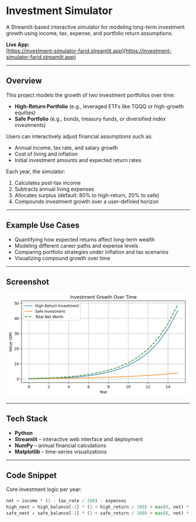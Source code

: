 # Investment Simulator

A Streamlit-based interactive simulator for modeling long-term investment growth using income, tax, expense, and portfolio return assumptions.

**Live App:**  
[https://investment-simulator-farid.streamlit.app](https://investment-simulator-farid.streamlit.app)

---

## Overview

This project models the growth of two investment portfolios over time:

- **High-Return Portfolio** (e.g., leveraged ETFs like TQQQ or high-growth equities)
- **Safe Portfolio** (e.g., bonds, treasury funds, or diversified index investments)

Users can interactively adjust financial assumptions such as:

- Annual income, tax rate, and salary growth
- Cost of living and inflation
- Initial investment amounts and expected return rates

Each year, the simulator:

1. Calculates post-tax income
2. Subtracts annual living expenses
3. Allocates surplus (default: 80% to high-return, 20% to safe)
4. Compounds investment growth over a user-defined horizon

---

## Example Use Cases

- Quantifying how expected returns affect long-term wealth
- Modeling different career paths and expense levels
- Comparing portfolio strategies under inflation and tax scenarios
- Visualizing compound growth over time

---

## Screenshot

![Investment Simulator Screenshot](snapshot.png)  <!-- Optional: replace with your own hosted image -->

---

## Tech Stack

- **Python**
- **Streamlit** – interactive web interface and deployment
- **NumPy** – annual financial calculations
- **Matplotlib** – time-series visualizations

---

## Code Snippet

Core investment logic per year:

```python
net = income * (1 - tax_rate / 100) - expenses
high_next = high_balance[-1] * (1 + high_return / 100) + max(0, net) * 0.8
safe_next = safe_balance[-1] * (1 + safe_return / 100) + max(0, net) * 0.2
